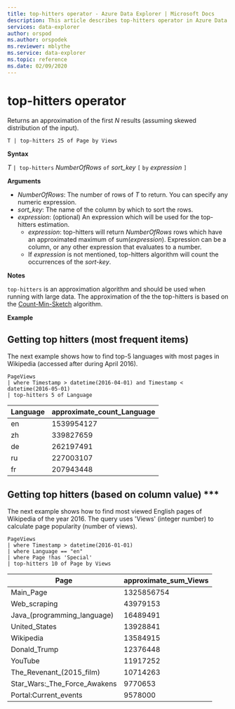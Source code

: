 ```yaml
---
title: top-hitters operator - Azure Data Explorer | Microsoft Docs
description: This article describes top-hitters operator in Azure Data Explorer.
services: data-explorer
author: orspod
ms.author: orspodek
ms.reviewer: mblythe
ms.service: data-explorer
ms.topic: reference
ms.date: 02/09/2020
---
```

# top-hitters operator

Returns an approximation of the first *N* results (assuming skewed distribution of the input).

```
T | top-hitters 25 of Page by Views 
```

**Syntax**

*T* `| top-hitters` *NumberOfRows* `of` *sort_key* `[` `by` *expression* `]`

**Arguments**

* *NumberOfRows*: The number of rows of *T* to return. You can specify any numeric expression.
* *sort_key*: The name of the column by which to sort the rows.
* *expression*: (optional) An expression which will be used for the top-hitters estimation. 
    * *expression*: top-hitters will return *NumberOfRows* rows which have an approximated maximum of sum(*expression*). Expression can be a column, or any other expression that evaluates to a number. 
    *  If *expression* is not mentioned, top-hitters algorithm will count the occurrences of the *sort-key*.  

**Notes**

`top-hitters` is an approximation algorithm and should be used when running with large data. 
The approximation of the the top-hitters is based on the [Count-Min-Sketch](https://en.wikipedia.org/wiki/Count%E2%80%93min_sketch) algorithm.  

**Example**

## Getting top hitters (most frequent items) 

The next example shows how to find top-5  languages with most pages in Wikipedia (accessed after during April 2016). 

```
PageViews
| where Timestamp > datetime(2016-04-01) and Timestamp < datetime(2016-05-01) 
| top-hitters 5 of Language 
```

|Language|approximate_count_Language|
|---|---|
|en|1539954127|
|zh|339827659|
|de|262197491|
|ru|227003107|
|fr|207943448|

## Getting top hitters (based on column value) ***

The next example shows how to find most viewed English pages of Wikipedia of the year 2016. 
The query uses 'Views' (integer number) to calculate page popularity (number of views). 

```
PageViews
| where Timestamp > datetime(2016-01-01)
| where Language == "en"
| where Page !has 'Special'
| top-hitters 10 of Page by Views
```

|Page|approximate_sum_Views|
|---|---|
|Main_Page|1325856754|
|Web_scraping|43979153|
|Java_(programming_language)|16489491|
|United_States|13928841|
|Wikipedia|13584915|
|Donald_Trump|12376448|
|YouTube|11917252|
|The_Revenant_(2015_film)|10714263|
|Star_Wars:_The_Force_Awakens|9770653|
|Portal:Current_events|9578000|